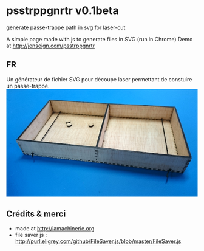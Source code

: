 # psstrppgnrtr v0.1beta
generate passe-trappe path in svg for laser-cut

A simple page made with js to generate files in SVG (run in Chrome)
Demo at http://jenseign.com/psstrppgnrtr

## FR
Un générateur de fichier SVG pour découpe laser permettant de constuire un passe-trappe.
![alt tag](https://raw.githubusercontent.com/benoitwimart/psstrppgnrtr/master/psstrppgnrtr.jpg)
## Crédits & merci 
- made at http://lamachinerie.org
- file saver js :
http://purl.eligrey.com/github/FileSaver.js/blob/master/FileSaver.js 